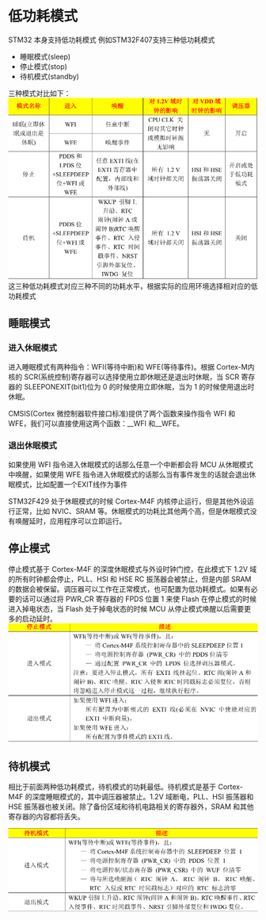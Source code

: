 # 低功耗模式
STM32 本身支持低功耗模式
例如STM32F407支持三种低功耗模式
+ 睡眠模式(sleep)
+ 停止模式(stop)
+ 待机模式(standby)

三种模式对比如下：
![Pasted image 20210718052330](../../../../../pictures/Pasted%20image%2020210718052330.png)
这三种低功耗模式对应三种不同的功耗水平，根据实际的应用环境选择相对应的低功耗模式

## 睡眠模式
### 进入休眠模式
进入睡眠模式有两种指令：WFI(等待中断)和 WFE(等待事件)。根据 Cortex-M内核的 SCR(系统控制)寄存器可以选择使用立即休眠还是退出时休眠，当 SCR 寄存器的 SLEEPONEXIT(bit1)位为 0 的时候使用立即休眠，当为 1 的时候使用退出时休眠。

CMSIS(Cortex 微控制器软件接口标准)提供了两个函数来操作指令 WFI 和 WFE，我们可以直接使用这两个函数：\_\_WFI 和\_\_WFE。

### 退出休眠模式
如果使用 WFI 指令进入休眠模式的话那么任意一个中断都会将 MCU 从休眠模式中唤醒，如果使用 WFE 指令进入休眠模式的话那么当有事件发生的话就会退出休眠模式，比如配置一个EXIT线作为事件

STM32F429 处于休眠模式的时候 Cortex-M4F 内核停止运行，但是其他外设运行正常，比如 NVIC、SRAM 等。休眠模式的功耗比其他两个高，但是休眠模式没有唤醒延时，应用程序可以立即运行。

## 停止模式
停止模式基于 Cortex-M4F 的深度休眠模式与外设时钟门控，在此模式下 1.2V 域的所有时钟都会停止，PLL、HSI 和 HSE RC 振荡器会被禁止，但是内部 SRAM 的数据会被保留。调压器可以工作在正常模式，也可配置为低功耗模式。如果有必要的话可以通过将 PWR_CR 寄存器的 FPDS 位置 1 来使 Flash 在停止模式的时候进入掉电状态，当 Flash 处于掉电状态的时候 MCU 从停止模式唤醒以后需要更多的启动延时。
![Pasted image 20210718052729](../../../../../pictures/Pasted%20image%2020210718052729.png)


## 待机模式
相比于前面两种低功耗模式，待机模式的功耗最低。待机模式是基于 Cortex-M4F 的深度睡眠模式的，其中调压器被禁止。1.2V 域断电，PLL、HSI 振荡器和 HSE 振荡器也被关闭。除了备份区域和待机电路相关的寄存器外，SRAM 和其他寄存器的内容都将丢失。

![Pasted image 20210718052805](../../../../../pictures/Pasted%20image%2020210718052805.png)